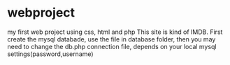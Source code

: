 # webproject
my first web project using css, html and php
This site is kind of IMDB. First create the mysql databade, use the file in database folder, then you may need to change the db.php connection
file, depends on your local mysql settings(password,username)
